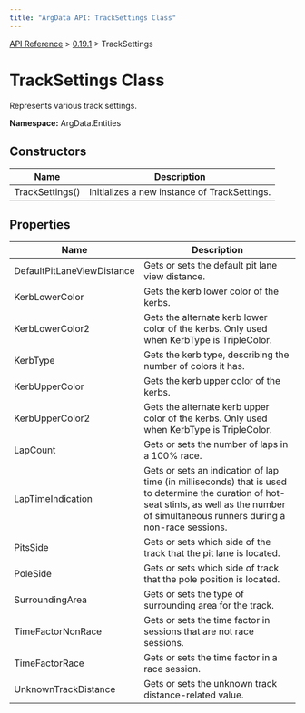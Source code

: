 ```yaml
---
title: "ArgData API: TrackSettings Class"
---
```


[API Reference](/argdata/api) &gt; [0.19.1](/argdata/api/0.19.1) &gt; TrackSettings

# TrackSettings Class

Represents various track settings.

**Namespace:** ArgData.Entities

## Constructors

<table class="table table-bordered table-striped ">
<thead>
  <tr>
    <th>Name</th>
    <th>Description</th>
  </tr>
</thead>
<tbody>
  <tr>
    <td>TrackSettings()</td>
    <td>Initializes a new instance of TrackSettings.</td>
  </tr>
</tbody>
</table>


## Properties

<table class="table table-bordered table-striped ">
<thead>
  <tr>
    <th>Name</th>
    <th>Description</th>
  </tr>
</thead>
<tbody>
  <tr>
    <td>DefaultPitLaneViewDistance</td>
    <td>Gets or sets the default pit lane view distance.</td>
  </tr>
  <tr>
    <td>KerbLowerColor</td>
    <td>Gets the kerb lower color of the kerbs.</td>
  </tr>
  <tr>
    <td>KerbLowerColor2</td>
    <td>Gets the alternate kerb lower color of the kerbs. Only used when KerbType is TripleColor.</td>
  </tr>
  <tr>
    <td>KerbType</td>
    <td>Gets the kerb type, describing the number of colors it has.</td>
  </tr>
  <tr>
    <td>KerbUpperColor</td>
    <td>Gets the kerb upper color of the kerbs.</td>
  </tr>
  <tr>
    <td>KerbUpperColor2</td>
    <td>Gets the alternate kerb upper color of the kerbs. Only used when KerbType is TripleColor.</td>
  </tr>
  <tr>
    <td>LapCount</td>
    <td>Gets or sets the number of laps in a 100% race.</td>
  </tr>
  <tr>
    <td>LapTimeIndication</td>
    <td>Gets or sets an indication of lap time (in milliseconds) that is used to determine the
duration of hot-seat stints, as well as the number of simultaneous runners during a non-race sessions.</td>
  </tr>
  <tr>
    <td>PitsSide</td>
    <td>Gets or sets which side of the track that the pit lane is located.</td>
  </tr>
  <tr>
    <td>PoleSide</td>
    <td>Gets or sets which side of track that the pole position is located.</td>
  </tr>
  <tr>
    <td>SurroundingArea</td>
    <td>Gets or sets the type of surrounding area for the track.</td>
  </tr>
  <tr>
    <td>TimeFactorNonRace</td>
    <td>Gets or sets the time factor in sessions that are not race sessions.</td>
  </tr>
  <tr>
    <td>TimeFactorRace</td>
    <td>Gets or sets the time factor in a race session.</td>
  </tr>
  <tr>
    <td>UnknownTrackDistance</td>
    <td>Gets or sets the unknown track distance-related value.</td>
  </tr>
</tbody>
</table>



